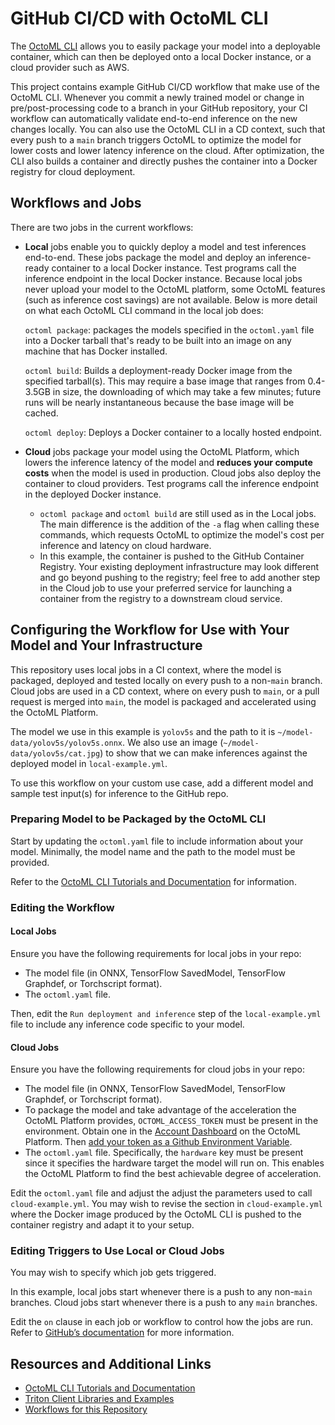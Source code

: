 # GitHub CI/CD with OctoML CLI

The [OctoML CLI](https://try.octoml.ai/cli) allows you to easily package your model into a
deployable container, which can then be deployed onto a local Docker instance, or a cloud
provider such as AWS.

This project contains example GitHub CI/CD workflow that make use of the OctoML CLI. 
Whenever you commit a newly trained model or change in pre/post-processing code to a branch
in your GitHub repository, your CI workflow can automatically validate end-to-end inference 
on the new changes locally. You can also use the OctoML CLI in a CD context, such that every
push to a `main` branch triggers OctoML to optimize the model for lower costs and lower latency
inference on the cloud. After optimization, the CLI also builds a container and directly 
pushes the container into a Docker registry for cloud deployment.

## Workflows and Jobs

There are two jobs in the current workflows:
- **Local** jobs enable you to quickly deploy a model and test inferences end-to-end.
  These jobs package the model and deploy an inference-ready container to a local 
  Docker instance. Test programs call the inference 
  endpoint in the local Docker instance. Because local jobs never upload your model to the
  OctoML platform, some OctoML features (such as inference cost savings) are not available.
  Below is more detail on what each OctoML CLI command in the local job does:
  
  `octoml package`: packages the models specified in the `octoml.yaml` file into a 
  Docker tarball that's ready to be built into an image on any machine that has Docker installed. 

  `octoml build`: Builds a deployment-ready Docker image from the specified tarball(s). 
  This may require a base image that ranges from 0.4-3.5GB in size, the downloading of 
  which may take a few minutes; future runs will be nearly instantaneous because the base image 
  will be cached.

  `octoml deploy`: Deploys a Docker container to a locally hosted endpoint.

- **Cloud** jobs package your model using the OctoML Platform, which lowers the inference
  latency of the model and **reduces your compute costs** when the model is used in 
  production. Cloud jobs also deploy the container to cloud providers. Test programs 
  call the inference endpoint in the deployed Docker instance.

  - `octoml package` and `octoml build` are still used as in the Local jobs. The main difference is the 
    addition of the `-a` flag when calling these commands, which requests OctoML
    to optimize the model's cost per inference and latency on cloud hardware.
  - In this example, the container is pushed to the GitHub Container Registry. Your existing deployment 
    infrastructure may look different and go beyond pushing to the registry; feel free to add another 
    step in the Cloud job to use your preferred service for launching a container from the registry to a 
    downstream cloud service.
  

## Configuring the Workflow for Use with Your Model and Your Infrastructure

This repository uses local jobs in a CI context, where the model is packaged, deployed and
tested locally on every push to a non-`main` branch. Cloud jobs are used in a CD context,
where on every push to `main`, or a pull request is merged into `main`, the model is
packaged and accelerated using the OctoML Platform.

The model we use in this example is `yolov5s` and the path to it is 
`~/model-data/yolov5s/yolov5s.onnx`. We also use an image (`~/model-data/yolov5s/cat.jpg`)
to show that we can make inferences against the deployed model in `local-example.yml`.

To use this workflow on your custom use case, add a different model and sample test input(s)
for inference to the GitHub repo.

### Preparing Model to be Packaged by the OctoML CLI

Start by updating the `octoml.yaml` file to include information about your model.
Minimally, the model name and the path to the model must be provided. 

Refer to the [OctoML CLI Tutorials and Documentation](https://github.com/octoml/octoml-cli-tutorials)
for information.

### Editing the Workflow

#### Local Jobs

Ensure you have the following requirements for local jobs in your repo:

- The model file (in ONNX, TensorFlow SavedModel, TensorFlow Graphdef, or Torchscript format).
- The `octoml.yaml` file.

Then, edit the `Run deployment and inference` step of the `local-example.yml` file to include any 
inference code specific to your model.

#### Cloud Jobs

Ensure you have the following requirements for cloud jobs in your repo:

- The model file (in ONNX, TensorFlow SavedModel, TensorFlow Graphdef, or Torchscript format).
- To package the model and take advantage of the acceleration the OctoML Platform
  provides, `OCTOML_ACCESS_TOKEN` must be present in the environment. Obtain one in the
  [Account Dashboard](https://app.octoml.ai/account/settings) on the OctoML Platform.
  Then [add your token as a Github Environment Variable](https://docs.github.com/en/actions/learn-github-actions/variables#creating-configuration-variables-for-a-repository).
- The `octoml.yaml` file. Specifically, the `hardware` key must be present since it
  specifies the hardware target the model will run on. This enables the OctoML Platform to
  find the best achievable degree of acceleration.

Edit the `octoml.yaml` file and adjust the adjust the parameters used to call `cloud-example.yml`. 
You may wish to revise the section in `cloud-example.yml` where the Docker image produced by 
the OctoML CLI is pushed to the container registry and adapt it to your setup.

### Editing Triggers to Use Local or Cloud Jobs

You may wish to specify which job gets triggered.

In this example, local jobs start whenever there is a push to any non-`main` branches.
Cloud jobs start whenever there is a push to any `main` branches.

Edit the `on` clause in each job or workflow to control how the jobs are run. Refer to
[GitHub’s documentation](https://docs.github.com/en/actions/using-workflows/triggering-a-workflow) 
for more information.

## Resources and Additional Links

- [OctoML CLI Tutorials and Documentation](https://github.com/octoml/octoml-cli-tutorials)
- [Triton Client Libraries and Examples](https://github.com/triton-inference-server/client)
- [Workflows for this Repository](https://github.com/octoml/octoml-cli-workflows/actions)
